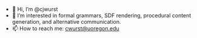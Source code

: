 - 👋 Hi, I’m @cjwurst
- 👀 I’m interested in formal grammars, SDF rendering, procedural content generation, and alternative communication.
- 📫 How to reach me: cwurst@uoregon.edu

<!---
cjwurst/cjwurst is a ✨ special ✨ repository because its `README.md` (this file) appears on your GitHub profile.
You can click the Preview link to take a look at your changes.
--->
